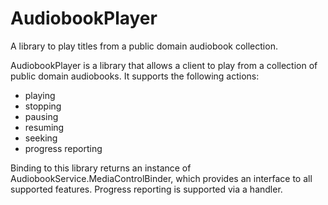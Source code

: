 # AudiobookPlayer
A library to play titles from a public domain audiobook collection.

AudiobookPlayer is a library that allows a client to play from a collection of public domain audiobooks. It supports the following actions:
- playing
- stopping
- pausing
- resuming
- seeking
- progress reporting

Binding to this library returns an instance of AudiobookService.MediaControlBinder, which provides an interface to all supported features.
Progress reporting is supported via a handler.

